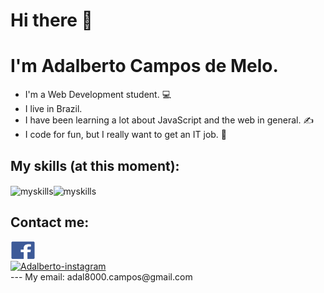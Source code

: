 # Hi there 👋

# I'm Adalberto Campos de Melo.

* I'm a Web Development student. :computer:
* I live in Brazil.
* I have been learning a lot about JavaScript and the web in general. :writing_hand:
* I code for fun, but I really want to get an IT job. :vulcan_salute:
## My skills (at this moment):
<img align="center" alt="myskills" height="100" width="250" src="https://encrypted-tbn0.gstatic.com/images?q=tbn:ANd9GcRKejk1EYqeq2wiJA3XyI3F9xSFKINFFhW6Aw&usqp=CAU" style="max-width: 100%;"><img align="center" alt="myskills" height="100" width="200" src="https://conexaopanvel.faccat.br/wp-content/uploads/2019/11/git-and-git-bash.png" style="max-width: 100%;">

## Contact me:
<a href="https://www.facebook.com/adalberto.camposdemelo" target="_blank">
<img align="center" alt="Adalberto-facebook" height="30" width="40" src="https://raw.githubusercontent.com/devicons/devicon/master/icons/facebook/facebook-original.svg" style="max-width: 100%;">
</a><br>
<a href="https://www.instagram.com/adalbertocmps/" target="_blank">
<img align="center" alt="Adalberto-instagram" height="40" width="40" src="https://imagens.canaltech.com.br/empresas/638.400.jpg" style="max-width: 100%;">
</a><br>
--- My email: adal8000.campos@gmail.com
